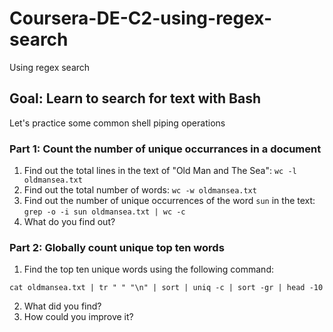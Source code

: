# Coursera-DE-C2-using-regex-search
Using regex search

## Goal:   Learn to search for text with Bash

Let's practice some common shell piping operations

### Part 1: Count the number of unique occurrances in a document

1.  Find out the total lines in the text of "Old Man and The Sea":  `wc -l oldmansea.txt`
2.  Find out the total number of words: `wc -w oldmansea.txt`
3.  Find out the number of unique occurrences of the word `sun` in the text:  `grep -o -i sun oldmansea.txt | wc -c`
4.  What do you find out?

### Part 2: Globally count unique top ten words

1.  Find the top ten unique words using the following command: 

`cat oldmansea.txt | tr " " "\n" | sort | uniq -c | sort -gr | head -10`

2.  What did you find?
3.  How could you improve it?
